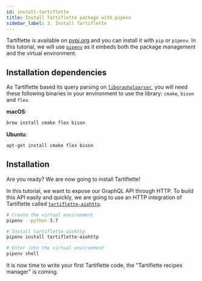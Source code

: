 ```yaml
---
id: install-tartiflette
title: Install Tartiflette package with pipenv
sidebar_label: 3. Install Tartiflette
---
```


Tartiflette is available on [pypi.org](https://pypi.org/project/tartiflette/) and you can install it with `pip` or `pipenv`. In this tutorial, we will use [`pipenv`](https://docs.pipenv.org/) as it embeds both the package management and the virtual environment.

## Installation dependencies

As Tartiflette based its query parsing on [`libgraphqlparser`](https://github.com/graphql/libgraphqlparser), you will need these following binaries in your environment to use the library: `cmake`, `bison` and `flex`.

**macOS**:
```bash
brew install cmake flex bison
```

**Ubuntu**:
```bash
apt-get install cmake flex bison
```

## Installation

Are you ready? We are now going to install Tartiflette!

In this tutorial, we want to expose our GraphQL API through HTTP. To build this API easily and quickly, we are going to use an HTTP integration of Tartiflette called [`tartiflette-aiohttp`](https://github.com/tartiflette/tartiflette-aiohttp).

```bash
# Create the virtual environment
pipenv --python 3.7

# Install tartiflette-aiohttp
pipenv install tartiflette-aiohttp

# Enter into the virtual environment
pipenv shell
```

It is now time to write your first Tartiflette code, the "Tartiflette recipes manager" is coming.
